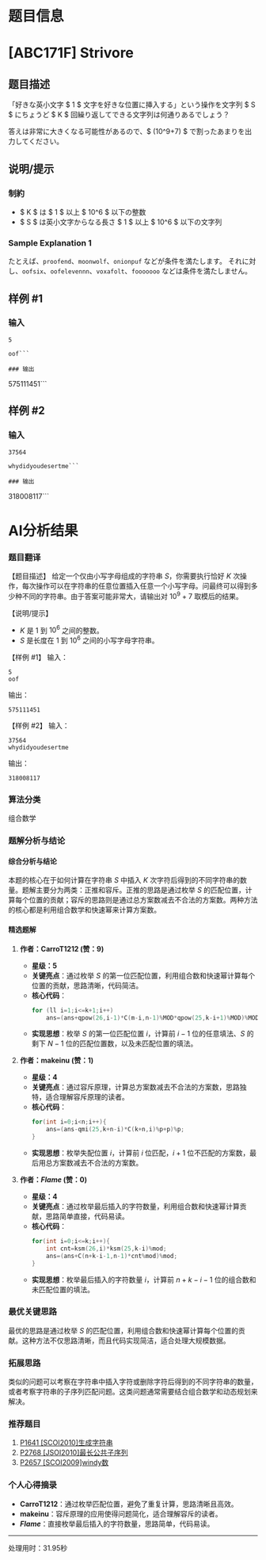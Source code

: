 # 题目信息

# [ABC171F] Strivore

## 题目描述

[problemUrl]: https://atcoder.jp/contests/abc171/tasks/abc171_f

「好きな英小文字 $ 1 $ 文字を好きな位置に挿入する」という操作を文字列 $ S $ にちょうど $ K $ 回繰り返してできる文字列は何通りあるでしょう？

答えは非常に大きくなる可能性があるので、$ (10^9+7) $ で割ったあまりを出力してください。

## 说明/提示

### 制約

- $ K $ は $ 1 $ 以上 $ 10^6 $ 以下の整数
- $ S $ は英小文字からなる長さ $ 1 $ 以上 $ 10^6 $ 以下の文字列

### Sample Explanation 1

たとえば、`proofend`、`moonwolf`、`onionpuf` などが条件を満たします。 それに対し、`oofsix`、`oofelevennn`、`voxafolt`、`fooooooo` などは条件を満たしません。

## 样例 #1

### 输入

```
5

oof```

### 输出

```
575111451```

## 样例 #2

### 输入

```
37564

whydidyoudesertme```

### 输出

```
318008117```

# AI分析结果

### 题目翻译

【题目描述】
给定一个仅由小写字母组成的字符串 $S$，你需要执行恰好 $K$ 次操作，每次操作可以在字符串的任意位置插入任意一个小写字母。问最终可以得到多少种不同的字符串。由于答案可能非常大，请输出对 $10^9+7$ 取模后的结果。

【说明/提示】
- $K$ 是 $1$ 到 $10^6$ 之间的整数。
- $S$ 是长度在 $1$ 到 $10^6$ 之间的小写字母字符串。

【样例 #1】
输入：
```
5
oof
```
输出：
```
575111451
```

【样例 #2】
输入：
```
37564
whydidyoudesertme
```
输出：
```
318008117
```

### 算法分类
组合数学

### 题解分析与结论

#### 综合分析与结论
本题的核心在于如何计算在字符串 $S$ 中插入 $K$ 次字符后得到的不同字符串的数量。题解主要分为两类：正推和容斥。正推的思路是通过枚举 $S$ 的匹配位置，计算每个位置的贡献；容斥的思路则是通过总方案数减去不合法的方案数。两种方法的核心都是利用组合数学和快速幂来计算方案数。

#### 精选题解

1. **作者：CarroT1212 (赞：9)**  
   - **星级：5**  
   - **关键亮点**：通过枚举 $S$ 的第一位匹配位置，利用组合数和快速幂计算每个位置的贡献，思路清晰，代码简洁。  
   - **核心代码**：
     ```cpp
     for (ll i=1;i<=k+1;i++)
         ans=(ans+qpow(26,i-1)*C(m-i,n-1)%MOD*qpow(25,k-i+1)%MOD)%MOD;
     ```
   - **实现思想**：枚举 $S$ 的第一位匹配位置 $i$，计算前 $i-1$ 位的任意填法、$S$ 的剩下 $N-1$ 位的匹配位置数，以及未匹配位置的填法。

2. **作者：makeinu (赞：1)**  
   - **星级：4**  
   - **关键亮点**：通过容斥原理，计算总方案数减去不合法的方案数，思路独特，适合理解容斥原理的读者。  
   - **核心代码**：
     ```cpp
     for(int i=0;i<n;i++){
         ans=(ans-qmi(25,k+n-i)*C(k+n,i)%p+p)%p;
     }
     ```
   - **实现思想**：枚举失配位置 $i$，计算前 $i$ 位匹配，$i+1$ 位不匹配的方案数，最后用总方案数减去不合法的方案数。

3. **作者：_Flame_ (赞：0)**  
   - **星级：4**  
   - **关键亮点**：通过枚举最后插入的字符数量，利用组合数和快速幂计算贡献，思路简单直接，代码易读。  
   - **核心代码**：
     ```cpp
     for(int i=0;i<=k;i++){
         int cnt=ksm(26,i)*ksm(25,k-i)%mod;
         ans=(ans+C(n+k-i-1,n-1)*cnt%mod)%mod;
     }
     ```
   - **实现思想**：枚举最后插入的字符数量 $i$，计算前 $n+k-i-1$ 位的组合数和未匹配位置的填法。

### 最优关键思路
最优的思路是通过枚举 $S$ 的匹配位置，利用组合数和快速幂计算每个位置的贡献。这种方法不仅思路清晰，而且代码实现简洁，适合处理大规模数据。

### 拓展思路
类似的问题可以考察在字符串中插入字符或删除字符后得到的不同字符串的数量，或者考察字符串的子序列匹配问题。这类问题通常需要结合组合数学和动态规划来解决。

### 推荐题目
1. [P1641 [SCOI2010]生成字符串](https://www.luogu.com.cn/problem/P1641)
2. [P2768 [JSOI2010]最长公共子序列](https://www.luogu.com.cn/problem/P2768)
3. [P2657 [SCOI2009]windy数](https://www.luogu.com.cn/problem/P2657)

### 个人心得摘录
- **CarroT1212**：通过枚举匹配位置，避免了重复计算，思路清晰且高效。
- **makeinu**：容斥原理的应用使得问题简化，适合理解容斥的读者。
- **_Flame_**：直接枚举最后插入的字符数量，思路简单，代码易读。

---
处理用时：31.95秒